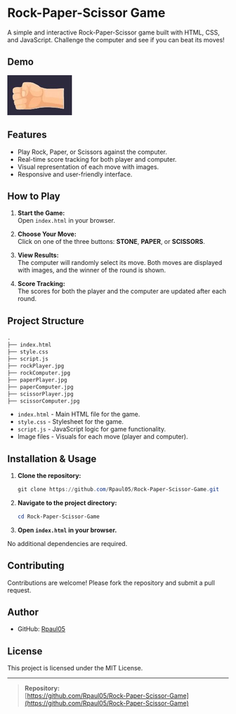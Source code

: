 # Rock-Paper-Scissor Game

A simple and interactive Rock-Paper-Scissor game built with HTML, CSS, and JavaScript. Challenge the computer and see if you can beat its moves!

## Demo

![Game Screenshot](rockPlayer.jpg)

## Features

- Play Rock, Paper, or Scissors against the computer.
- Real-time score tracking for both player and computer.
- Visual representation of each move with images.
- Responsive and user-friendly interface.

## How to Play

1. **Start the Game:**  
   Open `index.html` in your browser.

2. **Choose Your Move:**  
   Click on one of the three buttons: **STONE**, **PAPER**, or **SCISSORS**.

3. **View Results:**  
   The computer will randomly select its move. Both moves are displayed with images, and the winner of the round is shown.

4. **Score Tracking:**  
   The scores for both the player and the computer are updated after each round.

## Project Structure

```
.
├── index.html
├── style.css
├── script.js
├── rockPlayer.jpg
├── rockComputer.jpg
├── paperPlayer.jpg
├── paperComputer.jpg
├── scissorPlayer.jpg
├── scissorComputer.jpg
```

- `index.html` - Main HTML file for the game.
- `style.css` - Stylesheet for the game.
- `script.js` - JavaScript logic for game functionality.
- Image files - Visuals for each move (player and computer).

## Installation & Usage

1. **Clone the repository:**
   ```powershell
   git clone https://github.com/Rpaul05/Rock-Paper-Scissor-Game.git
   ```

2. **Navigate to the project directory:**
   ```powershell
   cd Rock-Paper-Scissor-Game
   ```

3. **Open `index.html` in your browser.**

No additional dependencies are required.

## Contributing

Contributions are welcome! Please fork the repository and submit a pull request.

## Author

- GitHub: [Rpaul05](https://github.com/Rpaul05)

## License

This project is licensed under the MIT License.

---

> **Repository:**  
> [https://github.com/Rpaul05/Rock-Paper-Scissor-Game](https://github.com/Rpaul05/Rock-Paper-Scissor-Game)

